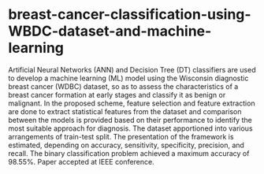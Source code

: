 # breast-cancer-classification-using-WBDC-dataset-and-machine-learning
Artificial Neural Networks (ANN) and Decision Tree (DT) classifiers are used to develop a machine learning (ML) model using the Wisconsin diagnostic breast cancer (WDBC) dataset, so as to assess the characteristics of a breast cancer formation at early stages and classify it as benign or malignant. In the proposed scheme, feature selection and feature extraction are done to extract statistical features from the dataset and comparison between the models is provided based on their performance to identify the most suitable approach for diagnosis. The dataset apportioned into various arrangements of train-test split. The presentation of the framework is estimated, depending on accuracy, sensitivity, specificity, precision, and recall. The binary classification problem achieved a maximum accuracy of 98.55%. Paper accepted at IEEE conference.

